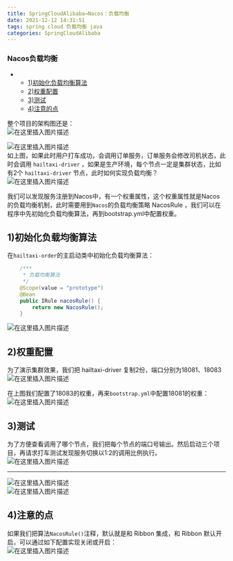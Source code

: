 ```yaml
---
title: SpringCloudAlibaba→Nacos：负载均衡
date: 2021-12-12 14:31:51
tags: spring cloud 负载均衡 java
categories: SpringCloudAlibaba
---
```


<!--more-->

### Nacos负载均衡

- - [1\)初始化负载均衡算法](#1_14)
  - [2\)权重配置](#2_29)
  - [3\)测试](#3_36)
  - [4\)注意的点](#4_44)

整个项目的架构图还是：  
![在这里插入图片描述](https://img-blog.csdnimg.cn/8777501119274bc9b799cbcda387d136.png?x-oss-process=image/watermark,type_d3F5LXplbmhlaQ,shadow_50,text_Q1NETiBAZkZlZS1vcHM=,size_20,color_FFFFFF,t_70,g_se,x_16)

![在这里插入图片描述](https://img-blog.csdnimg.cn/deab099982a244c5a7253fc2dda92401.png?x-oss-process=image/watermark,type_d3F5LXplbmhlaQ,shadow_50,text_Q1NETiBAZkZlZS1vcHM=,size_20,color_FFFFFF,t_70,g_se,x_16)  
如上图，如果此时用户打车成功，会调用订单服务，订单服务会修改司机状态，此时会调用 `hailtaxi-driver` ，如果是生产环境，每个节点一定是集群状态，比如有2个 `hailtaxi-driver` 节点，此时如何实现负载均衡？  
![在这里插入图片描述](https://img-blog.csdnimg.cn/1b52385bd1f7484c9fdfca4959ddf4e2.png)

我们可以发现服务注册到Nacos中，有一个权重属性，这个权重属性就是Nacos的负载均衡机制，此时需要用到`Nacos`的负载均衡策略 NacosRule ，我们可以在程序中先初始化负载均衡算法，再到bootstrap.yml中配置权重。

## 1\)初始化负载均衡算法

在`hailtaxi-order`的主启动类中初始化负载均衡算法：

```java
    /***
     * 负载均衡算法
     */
    @Scope(value = "prototype")
    @Bean
    public IRule nacosRule() {
        return new NacosRule();
    }
```

![在这里插入图片描述](https://img-blog.csdnimg.cn/094ac00d88da431c8a1ef92a0c8b912a.png?x-oss-process=image/watermark,type_d3F5LXplbmhlaQ,shadow_50,text_Q1NETiBAZkZlZS1vcHM=,size_20,color_FFFFFF,t_70,g_se,x_16)

## 2\)权重配置

为了演示集群效果，我们把 hailtaxi-driver 复制2份，端口分别为18081、18083  
![在这里插入图片描述](https://img-blog.csdnimg.cn/4ba80da703d44bf6b8d572275c2acc60.png?x-oss-process=image/watermark,type_d3F5LXplbmhlaQ,shadow_50,text_Q1NETiBAZkZlZS1vcHM=,size_20,color_FFFFFF,t_70,g_se,x_16)

在上图我们配置了18083的权重，再来`bootstrap.yml`中配置18081的权重：  
![在这里插入图片描述](https://img-blog.csdnimg.cn/a87133bc073449c6af4678e58a40f876.png?x-oss-process=image/watermark,type_d3F5LXplbmhlaQ,shadow_50,text_Q1NETiBAZkZlZS1vcHM=,size_20,color_FFFFFF,t_70,g_se,x_16)

## 3\)测试

为了方便查看调用了哪个节点，我们把每个节点的端口号输出。然后启动三个项目，再请求打车测试发现服务切换以1:2的调用比例执行。  
![在这里插入图片描述](https://img-blog.csdnimg.cn/2ba55d32057a4a4bb40f5087aca54d5a.png)

---

![在这里插入图片描述](https://img-blog.csdnimg.cn/5c0e81fdf5a1476e8de36c4e04600abf.png?x-oss-process=image/watermark,type_d3F5LXplbmhlaQ,shadow_50,text_Q1NETiBAZkZlZS1vcHM=,size_20,color_FFFFFF,t_70,g_se,x_16)  
![在这里插入图片描述](https://img-blog.csdnimg.cn/fedf36e784cb406babd5cba75d9bf9b0.png?x-oss-process=image/watermark,type_d3F5LXplbmhlaQ,shadow_50,text_Q1NETiBAZkZlZS1vcHM=,size_20,color_FFFFFF,t_70,g_se,x_16)

## 4\)注意的点

如果我们把算法`NacosRule()`注释，默认就是和 Ribbon 集成，和 Ribbon 默认开启，可以通过如下配置实现关闭或开启：  
![在这里插入图片描述](https://img-blog.csdnimg.cn/e7ec6c644e434d58a22e38aa5fc6231c.png)